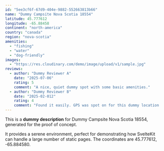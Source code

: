 ```yaml
---
id: "5ee3cf6f-67d9-404e-9882-552663813b66"
name: "Dummy Campsite Nova Scotia 18554"
latitude: 45.777612
longitude: -65.88458
continent: "north-america"
country: "canada"
region: "nova-scotia"
amenities:
  - "fishing"
  - "water"
  - "dog-friendly"
images:
  - "https://res.cloudinary.com/demo/image/upload/v1/sample.jpg"
reviews:
  - author: "Dummy Reviewer A"
    date: "2025-07-06"
    rating: 5
    comment: "A nice, quiet dummy spot with some basic amenities."
  - author: "Dummy Reviewer B"
    date: "2025-02-012"
    rating: 4
    comment: "Found it easily. GPS was spot on for this dummy location."
---
```


This is a **dummy description** for Dummy Campsite Nova Scotia 18554, generated for the proof of concept.

It provides a serene environment, perfect for demonstrating how SvelteKit can handle a large number of static pages. The coordinates are 45.777612, -65.884580.
